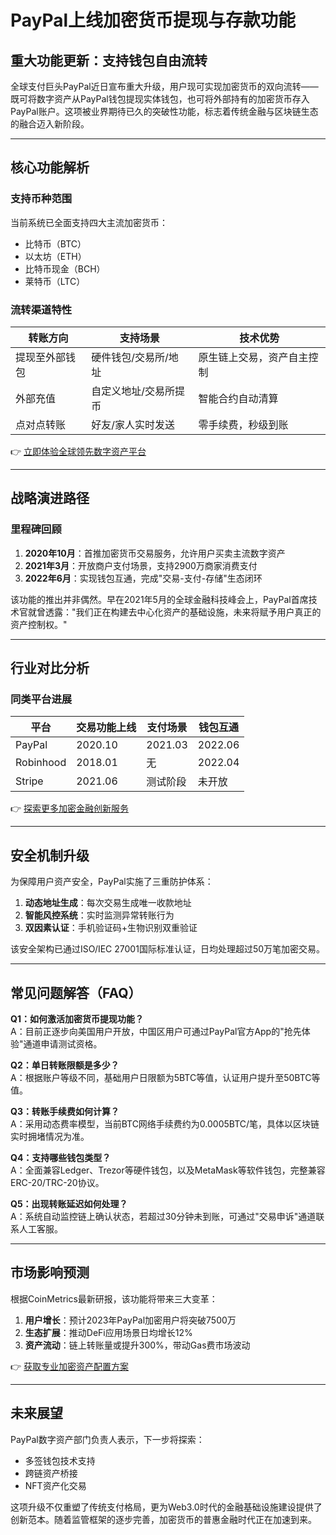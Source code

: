 # PayPal上线加密货币提现与存款功能

## 重大功能更新：支持钱包自由流转

全球支付巨头PayPal近日宣布重大升级，用户现可实现加密货币的双向流转——既可将数字资产从PayPal钱包提现实体钱包，也可将外部持有的加密货币存入PayPal账户。这项被业界期待已久的突破性功能，标志着传统金融与区块链生态的融合迈入新阶段。

---

## 核心功能解析

### 支持币种范围
当前系统已全面支持四大主流加密货币：
- 比特币（BTC）
- 以太坊（ETH）
- 比特币现金（BCH）
- 莱特币（LTC）

### 流转渠道特性
| 转账方向       | 支持场景                  | 技术优势                  |
|----------------|---------------------------|---------------------------|
| 提现至外部钱包 | 硬件钱包/交易所/地址      | 原生链上交易，资产自主控制 |
| 外部充值       | 自定义地址/交易所提币     | 智能合约自动清算          |
| 点对点转账     | 好友/家人实时发送         | 零手续费，秒级到账        |

👉 [立即体验全球领先数字资产平台](https://bit.ly/okx_welcome)

---

## 战略演进路径

### 里程碑回顾
1. **2020年10月**：首推加密货币交易服务，允许用户买卖主流数字资产
2. **2021年3月**：开放商户支付场景，支持2900万商家消费支付
3. **2022年6月**：实现钱包互通，完成"交易-支付-存储"生态闭环

该功能的推出并非偶然。早在2021年5月的全球金融科技峰会上，PayPal首席技术官就曾透露："我们正在构建去中心化资产的基础设施，未来将赋予用户真正的资产控制权。"

---

## 行业对比分析

### 同类平台进展
| 平台       | 交易功能上线 | 支付场景    | 钱包互通    |
|------------|--------------|-------------|-------------|
| PayPal     | 2020.10      | 2021.03     | 2022.06     |
| Robinhood  | 2018.01      | 无          | 2022.04     |
| Stripe     | 2021.06      | 测试阶段    | 未开放      |

👉 [探索更多加密金融创新服务](https://bit.ly/okx_welcome)

---

## 安全机制升级

为保障用户资产安全，PayPal实施了三重防护体系：
1. **动态地址生成**：每次交易生成唯一收款地址
2. **智能风控系统**：实时监测异常转账行为
3. **双因素认证**：手机验证码+生物识别双重验证

该安全架构已通过ISO/IEC 27001国际标准认证，日均处理超过50万笔加密交易。

---

## 常见问题解答（FAQ）

**Q1：如何激活加密货币提现功能？**  
A：目前正逐步向美国用户开放，中国区用户可通过PayPal官方App的"抢先体验"通道申请测试资格。

**Q2：单日转账限额是多少？**  
A：根据账户等级不同，基础用户日限额为5BTC等值，认证用户提升至50BTC等值。

**Q3：转账手续费如何计算？**  
A：采用动态费率模型，当前BTC网络手续费约为0.0005BTC/笔，具体以区块链实时拥堵情况为准。

**Q4：支持哪些钱包类型？**  
A：全面兼容Ledger、Trezor等硬件钱包，以及MetaMask等软件钱包，完整兼容ERC-20/TRC-20协议。

**Q5：出现转账延迟如何处理？**  
A：系统自动监控链上确认状态，若超过30分钟未到账，可通过"交易申诉"通道联系人工客服。

---

## 市场影响预测

根据CoinMetrics最新研报，该功能将带来三大变革：
1. **用户增长**：预计2023年PayPal加密用户将突破7500万
2. **生态扩展**：推动DeFi应用场景日均增长12%
3. **资产流动**：链上转账量或提升300%，带动Gas费市场波动

👉 [获取专业加密资产配置方案](https://bit.ly/okx_welcome)

---

## 未来展望

PayPal数字资产部门负责人表示，下一步将探索：
- 多签钱包技术支持
- 跨链资产桥接
- NFT资产化交易

这项升级不仅重塑了传统支付格局，更为Web3.0时代的金融基础设施建设提供了创新范本。随着监管框架的逐步完善，加密货币的普惠金融时代正在加速到来。